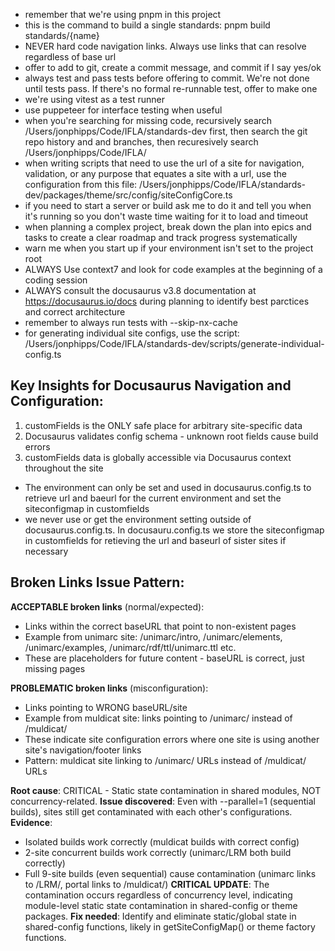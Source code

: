 - remember that we're using pnpm in this project
- this is the command to build a single standards: pnpm build standards/{name}
- NEVER hard code navigation links. Always use links that can resolve regardless of base url
- offer to add to git, create a commit message, and commit if I say yes/ok
- always test and pass tests before offering to commit. We're not done until tests pass. If there's no formal re-runnable test, offer to make one
- we're using vitest as a test runner
- use puppeteer for interface testing when useful
- when you're searching for missing code, recursively search /Users/jonphipps/Code/IFLA/standards-dev first, then search the git repo history and and branches, then recuresively search /Users/jonphipps/Code/IFLA/
- when writing scripts that need to use the url of a site for navigation, validation, or any purpose that equates a site with a url, use the configuration from this file: /Users/jonphipps/Code/IFLA/standards-dev/packages/theme/src/config/siteConfigCore.ts
- if you need to start a server or build ask me to do it and tell you when it's running so you don't waste time waiting for it to load and timeout
- when planning a complex project, break down the plan into epics and tasks to create a clear roadmap and track progress systematically
- warn me when you start up if your environment isn't set to the project root
- ALWAYS Use context7 and look for code examples at the beginning of a coding session
- ALWAYS consult the docusaurus v3.8 documentation at https://docusaurus.io/docs during planning to identify best parctices and correct architecture
- remember to always run tests with --skip-nx-cache
- for generating individual site configs, use the script: /Users/jonphipps/Code/IFLA/standards-dev/scripts/generate-individual-config.ts

## Key Insights for Docusaurus Navigation and Configuration:

  1. customFields is the ONLY safe place for arbitrary site-specific data
  2. Docusaurus validates config schema - unknown root fields cause build errors
  3. customFields data is globally accessible via Docusaurus context throughout the site

- The environment can only be set and used in docusaurus.config.ts to retrieve url and baeurl for the current environment and set the siteconfigmap in customfields
- we never use or get the environment setting outside of docusaurus.config.ts. In docusauru.config.ts we store the siteconfigmap in customfields for retieving the url and baseurl of sister sites if necessary

## Broken Links Issue Pattern:

**ACCEPTABLE broken links** (normal/expected):
- Links within the correct baseURL that point to non-existent pages
- Example from unimarc site: /unimarc/intro, /unimarc/elements, /unimarc/examples, /unimarc/rdf/ttl/unimarc.ttl etc.
- These are placeholders for future content - baseURL is correct, just missing pages

**PROBLEMATIC broken links** (misconfiguration):
- Links pointing to WRONG baseURL/site 
- Example from muldicat site: links pointing to /unimarc/ instead of /muldicat/
- These indicate site configuration errors where one site is using another site's navigation/footer links
- Pattern: muldicat site linking to /unimarc/ URLs instead of /muldicat/ URLs

**Root cause**: CRITICAL - Static state contamination in shared modules, NOT concurrency-related.
**Issue discovered**: Even with --parallel=1 (sequential builds), sites still get contaminated with each other's configurations.
**Evidence**: 
- Isolated builds work correctly (muldicat builds with correct config)
- 2-site concurrent builds work correctly (unimarc/LRM both build correctly)  
- Full 9-site builds (even sequential) cause contamination (unimarc links to /LRM/, portal links to /muldicat/)
**CRITICAL UPDATE**: The contamination occurs regardless of concurrency level, indicating module-level static state contamination in shared-config or theme packages.
**Fix needed**: Identify and eliminate static/global state in shared-config functions, likely in getSiteConfigMap() or theme factory functions.